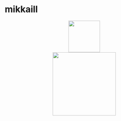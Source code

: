 # mikkaill

<div id="header" align="center">
  <img src="https://giphy.com/embed/1sgetPM00wWqJpVUTl" width="100"/>
</div>




<div id="header" align="center"><img src="https://media1.giphy.com/media/1sgetPM00wWqJpVUTl/giphy.gif?cid=ecf05e47c6pskgxb70ch0fe3y3nlgrs59zow241sud0srlu6&amp;rid=giphy.gif&amp;ct=s"  width = "200"/></div>
